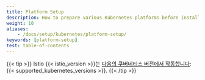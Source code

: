 ```yaml
---
title: Platform Setup
description: How to prepare various Kubernetes platforms before installing Istio.
weight: 10
aliases:
    - /docs/setup/kubernetes/platform-setup/
keywords: [platform-setup]
test: table-of-contents
---
```


{{< tip >}}
Istio {{< istio_version >}}는 [다음의 쿠버네티스 버전에서 작동합니다](/docs/releases/supported-releases#support-status-of-istio-releases): {{< supported_kubernetes_versions >}}.
{{< /tip >}}
